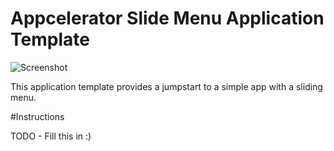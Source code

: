 Appcelerator Slide Menu Application Template
============================================

![Screenshot](https://github.com/appcelerator-se/SE-Media/blob/master/Screenshots/SlideMenuTemplate/iOS/iphone-menu-open.png?raw=true)

This application template provides a jumpstart to a simple app with a sliding menu.

#Instructions

TODO - Fill this in :)
